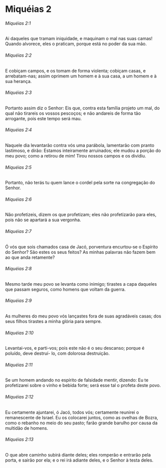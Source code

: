 # Miquéias 2

###### Miquéias 2:1

Ai daqueles que tramam iniquidade, e maquinam o mal nas suas camas! Quando alvorece, eles o praticam, porque está no poder da sua mão.

###### Miquéias 2:2

E cobiçam campos, e os tomam de forma violenta; cobiçam casas, e arrebatam-nas; assim oprimem um homem e à sua casa, a um homem e à sua herança.

###### Miquéias 2:3

Portanto assim diz o Senhor: Eis que, contra esta família projeto um mal, do qual não tirareis os vossos pescoços; e não andareis de forma tão arrogante, pois este tempo será mau.

###### Miquéias 2:4

Naquele dia levantarão contra vós uma parábola, lamentarão com pranto lastimoso, e dirão: Estamos inteiramente arruinados; ele mudou a porção do meu povo; como a retirou de mim! Tirou nossos campos e os dividiu.

###### Miquéias 2:5

Portanto, não terás tu quem lance o cordel pela sorte na congregação do Senhor.

###### Miquéias 2:6

Não profetizeis, dizem os que profetizam; eles não profetizarão para eles, pois não se apartará a sua vergonha.

###### Miquéias 2:7

Ó vós que sois chamados casa de Jacó, porventura encurtou-se o Espírito do Senhor? São estes os seus feitos? As minhas palavras não fazem bem ao que anda retamente?

###### Miquéias 2:8

Mesmo tarde meu povo se levanta como inimigo; tirastes a capa daqueles que passam seguros, como homens que voltam da guerra.

###### Miquéias 2:9

As mulheres do meu povo vós lançastes fora de suas agradáveis casas; dos seus filhos tirastes a minha glória para sempre.

###### Miquéias 2:10

Levantai-vos, e parti-vos; pois este não é o seu descanso; porque é poluído, deve destruí- lo, com dolorosa destruição.

###### Miquéias 2:11

Se um homem andando no espírito de falsidade mentir, dizendo: Eu te profetizarei sobre o vinho e bebida forte; será esse tal o profeta deste povo.

###### Miquéias 2:12

Eu certamente ajuntarei, ó Jacó, todos vós; certamente reunirei o remanescente de Israel. Eu os colocarei juntos, como as ovelhas de Bozra, como o rebanho no meio do seu pasto; farão grande barulho por causa da multidão de homens.

###### Miquéias 2:13

O que abre caminho subirá diante deles; eles romperão e entrarão pela porta, e sairão por ela; e o rei irá adiante deles, e o Senhor à testa deles.

